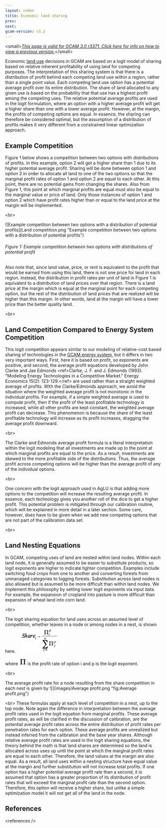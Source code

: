 ```yaml
---
layout: index
title: Economic land sharing
prev: 
next:
gcam-version: v3.2 
---
```


&lt;small&gt;[*This page is valid for GCAM 3.0 r3371. Click here for info on how to view a previous version.*](GCAM_Revision_History "wikilink")&lt;/small&gt;

Economic [land use](Agriculture,_Land-Use,_and_Bioenergy "wikilink") decisions in GCAM are based on a logit model of sharing based on relative inherent profitability of using land for competing purposes. The interpretation of this sharing system is that there is a distribution of profit behind each competing land use within a region, rather than a single point value. Each competing land use option has a potential average profit over its entire distribution. The share of land allocated to any given use is based on the probability that that use has a highest profit among the competing uses. The relative potential average profits are used in the logit formulation, where an option with a higher average profit will get a higher share than one with a lower average profit. However, at the margin, the profits of competing options are equal. In essence, the sharing can therefore be considered optimal, but the assumption of a distribution of profits makes it very different from a constrained linear optimization approach.

Example Competition
-------------------

Figure 1 below shows a competition between two options with distributions of profits. In this example, option 2 will get a higher share than 1 due to its higher potential average profit. Sharing will be done between option 1 and option 2 in order to allocate all land to one of the two options so that the marginal profit rates of option 1 and option 2 are equal to each other. At this point, there are no potential gains from changing the shares. Also from Figure 1, this point at which marginal profits are equal must also be equal to the marginal value or price of land. Only those instances of option 1 and option 2 which have profit rates higher than or equal to the land price at the margin will be implemented.

&lt;br&gt;

![Example competition between two options with a distribution of potential profits](Land competition.png "Example competition between two options with a distribution of potential profits")

###### Figure 1: Example competition between two options with distributions of potential profit

Also note that, since land value, price, or rent is equivalent to the profit that would be earned from using this land, there is not one price for land in each region. Instead, the distribution in profit rates per unit of land in Figure 1 is equivalent to a distribution of land prices over that region. There is a land price at the margin which is equal at the marginal point for each competing option, but the rest of the distribution of land prices that are realized will be higher than this margin. In other words, land at the margin will have a lower price than the better quality land.

&lt;br&gt;

Land Competition Compared to Energy System Competition
------------------------------------------------------

This logit competition appears similar to our modeling of relative-cost based sharing of technologies in the [GCAM energy system](The_Energy_System "wikilink"), but it differs in two very important ways. First, here it is based on profit, so exponents are positive, and second, the average profit equations developed by John Clarke and Jae Edmonds &lt;ref&gt;Clarke, J. F. and J. Edmonds (1993). "Modeling Energy Technologies in a Competitive Market." Energy Economics 15(2): 123-129.&lt;/ref&gt;&nbsp;are used rather than a straight weighted average of profits. With the Clarke/Edmonds approach, we avoid the situation where the weighted average profit is not monotonic in the individual profits. For example, if a simple weighted average is used to compute profit, then if the profit of the least profitable technology is increased, while all other profits are kept constant, the weighted average profit can decrease. This phenomenon is because the share of the least profitable technology will increase as its profit increases, dragging the average profit downward.

&lt;br&gt;

The Clarke and Edmonds average profit formula is a literal interpretation within the logit modeling that all investments are made up to the point at which marginal profits are equal to the price. As a result, investments are skewed to the more profitable side of the distributions. Thus, the average profit across competing options will be higher than the average profit of any of the individual options.

&lt;br&gt;

One concern with the logit approach used in AgLU is that adding more options to the competition will increase the resulting average profit. In essence, each technology gives you another roll of the dice to get a higher profit. This potential problem is mitigated through our calibration routine, which will be explained in more detail in a later section. Some care, however, does have to be given when we add new competing options that are not part of the calibration data set.

&lt;br&gt;

Land Nesting Equations
----------------------

In GCAM, competing uses of land are nested within land nodes. Within each land node, it is generally assumed to be easier to substitute products, so logit exponents are higher to indicate tighter competition. Examples include switching food crops from one to another and converting forests from unmanaged categories to logging forests. Substitution across land nodes is also allowed but is assumed to be more difficult than within land nodes. We implement this philosophy by setting lower logit exponents via input data. For example, the expansion of cropland into pasture is more difficult than expansion of wheat land into corn land.

&lt;br&gt;

The logit sharing equation for land uses across an assumed level of competition, whether leaves in a node or among nodes in a nest, is shown here. &nbsp; &nbsp;&nbsp;![](images/Share.png "fig:Share.png")

where ![](images/Prod.png "fig:Prod.png")&nbsp;is the profit rate of option i and p is the logit exponent.

&lt;br&gt;

The average profit rate for a node resulting from the share competition in each nest is given by ![](images/Average profit.png "fig:Average profit.png")

&lt;br&gt; These formulas apply at each level of competition in a nest, up to the top node.&nbsp;Note again the difference in interpretation between the average profit rates used in the logit equation from marginal profits. These average profit rates, as will be clarified in the discussion of calibration, are the potential average profit rates across the entire distribution of profit rates per penetration rates for each option. These average profits are unrealized but instead inferred from the calibration and the base year shares. Although relative average profit rates are used in the logit sharing equations, the theory behind the math is that land shares are determined so the land is allocated across uses up until the point at which the marginal profit rates are equal to each other. Therefore, the land values at the margin are also equal. As a result, all land uses within a nesting structure have equal value at the margin and further substitution will not increase total profits. If one option has a higher potential average profit rate than a second, it is assumed that option has a greater proportion of its distribution of profit rates that will exceed the marginal profit rate than the second option. Therefore, this option will receive a higher share, but unlike a simple optimization model it will not get all of the land in the node.

References
----------

&lt;references /&gt;
